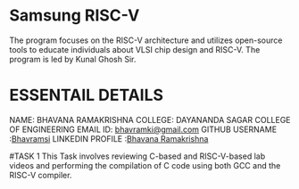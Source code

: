 # Samsung RISC-V
The program focuses on the RISC-V architecture and utilizes open-source tools to educate individuals about VLSI chip design and RISC-V. The program is led by Kunal Ghosh Sir.

# ESSENTAIL DETAILS
NAME: BHAVANA RAMAKRISHNA 
COLLEGE: DAYANANDA SAGAR COLLEGE OF ENGINEERING
EMAIL ID: [bhavramki@gmail.com](bhavramki@gmail.com) 
GITHUB USERNAME :[Bhavramsi](https://github.com/Bhavramsi)
LINKEDIN PROFILE :[Bhavana Ramakrishna](https://www.linkedin.com/in/bhavana-ramakrishna-1520922ba?utm_source=share&utm_campaign=share_via&utm_content=profile&utm_medium=android_app)

#TASK 1
 This Task involves reviewing C-based and RISC-V-based lab videos and performing the compilation of C code using both GCC and the RISC-V compiler.
 
